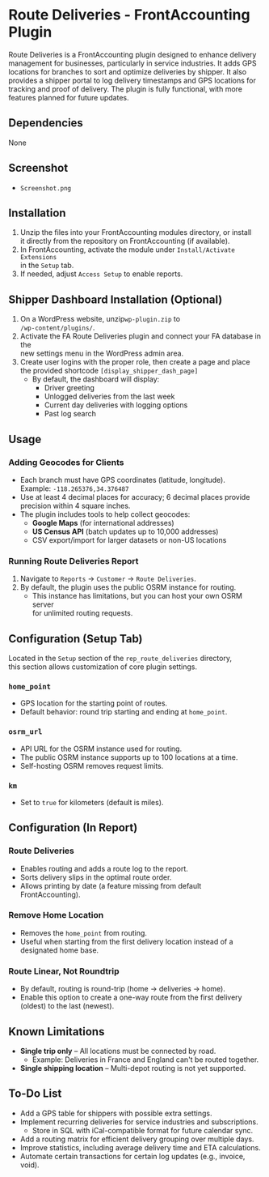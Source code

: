 # Route Deliveries - FrontAccounting Plugin

Route Deliveries is a FrontAccounting plugin designed to enhance delivery  
management for businesses, particularly in service industries. It adds GPS  
locations for branches to sort and optimize deliveries by shipper. It also  
provides a shipper portal to log delivery timestamps and GPS locations for  
tracking and proof of delivery. The plugin is fully functional, with more  
features planned for future updates.

## Dependencies
None

## Screenshot
* `Screenshot.png`

## Installation
1. Unzip the files into your FrontAccounting modules directory, or install  
   it directly from the repository on FrontAccounting (if available).  
2. In FrontAccounting, activate the module under `Install/Activate Extensions`  
   in the `Setup` tab.  
3. If needed, adjust `Access Setup` to enable reports.  

## Shipper Dashboard Installation (Optional)
1. On a WordPress website, unzip`wp-plugin.zip` to  
   `/wp-content/plugins/`.  
2. Activate the FA Route Deliveries plugin and connect your FA database in the  
   new settings menu in the WordPress admin area.  
3. Create user logins with the proper role, then create a page and place  
   the provided shortcode `[display_shipper_dash_page]` 
   - By default, the dashboard will display:  
     - Driver greeting  
     - Unlogged deliveries from the last week  
     - Current day deliveries with logging options  
     - Past log search  

## Usage
### Adding Geocodes for Clients
- Each branch must have GPS coordinates (latitude, longitude).  
  Example: `-118.265376,34.376487`  
- Use at least 4 decimal places for accuracy; 6 decimal places provide  
  precision within 4 square inches.  
- The plugin includes tools to help collect geocodes:  
  - **Google Maps** (for international addresses)  
  - **US Census API** (batch updates up to 10,000 addresses)  
  - CSV export/import for larger datasets or non-US locations  

### Running Route Deliveries Report
1. Navigate to `Reports` → `Customer` → `Route Deliveries`.  
2. By default, the plugin uses the public OSRM instance for routing.  
   - This instance has limitations, but you can host your own OSRM server  
     for unlimited routing requests.  

## Configuration (Setup Tab)
Located in the `Setup` section of the `rep_route_deliveries` directory,  
this section allows customization of core plugin settings.

### `home_point`
- GPS location for the starting point of routes.  
- Default behavior: round trip starting and ending at `home_point`.  

### `osrm_url`
- API URL for the OSRM instance used for routing.  
- The public OSRM instance supports up to 100 locations at a time.  
- Self-hosting OSRM removes request limits.  

### `km`
- Set to `true` for kilometers (default is miles).  

## Configuration (In Report)

### Route Deliveries
- Enables routing and adds a route log to the report.  
- Sorts delivery slips in the optimal route order.  
- Allows printing by date (a feature missing from default FrontAccounting).  

### Remove Home Location
- Removes the `home_point` from routing.  
- Useful when starting from the first delivery location instead of a  
  designated home base.  

### Route Linear, Not Roundtrip
- By default, routing is round-trip (home → deliveries → home).  
- Enable this option to create a one-way route from the first delivery  
  (oldest) to the last (newest).  

## Known Limitations
- **Single trip only** – All locations must be connected by road.  
  - Example: Deliveries in France and England can't be routed together.  
- **Single shipping location** – Multi-depot routing is not yet supported.  

## To-Do List
- Add a GPS table for shippers with possible extra settings.  
- Implement recurring deliveries for service industries and subscriptions.  
  - Store in SQL with iCal-compatible format for future calendar sync.  
- Add a routing matrix for efficient delivery grouping over multiple days.  
- Improve statistics, including average delivery time and ETA calculations.  
- Automate certain transactions for certain log updates (e.g., invoice, void).  


